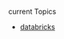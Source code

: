 
current Topics
- [databricks](https://console.cloud.google.com/cloudpubsub/topic/detail/databricks?project=gcp-data-davidkhala)
